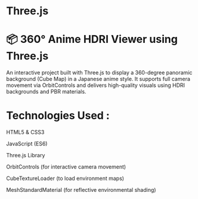 # Three.js

# 📦 360° Anime HDRI Viewer using Three.js

An interactive project built with Three.js to display a 360-degree panoramic background (Cube Map) in a Japanese anime style. It supports full camera movement via OrbitControls and delivers high-quality visuals using HDRI backgrounds and PBR materials.

# Technologies Used :

HTML5 & CSS3

JavaScript (ES6)

Three.js Library

OrbitControls (for interactive camera movement)

CubeTextureLoader (to load environment maps)

MeshStandardMaterial (for reflective environmental shading)
